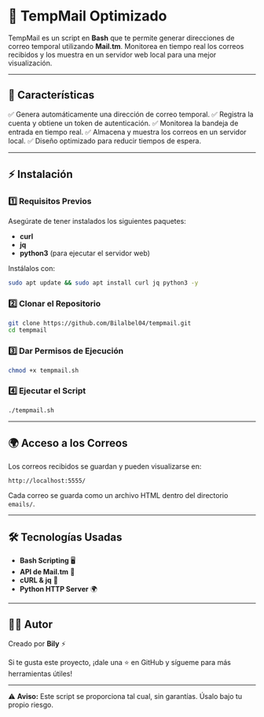 # 🚀 TempMail Optimizado

TempMail es un script en **Bash** que te permite generar direcciones de correo temporal utilizando **Mail.tm**. Monitorea en tiempo real los correos recibidos y los muestra en un servidor web local para una mejor visualización.

---

## 📌 Características

✅ Genera automáticamente una dirección de correo temporal.
✅ Registra la cuenta y obtiene un token de autenticación.
✅ Monitorea la bandeja de entrada en tiempo real.
✅ Almacena y muestra los correos en un servidor local.
✅ Diseño optimizado para reducir tiempos de espera.

---

## ⚡ Instalación

### 1️⃣ Requisitos Previos
Asegúrate de tener instalados los siguientes paquetes:

- **curl**
- **jq**
- **python3** (para ejecutar el servidor web)

Instálalos con:
```bash
sudo apt update && sudo apt install curl jq python3 -y
```

### 2️⃣ Clonar el Repositorio
```bash
git clone https://github.com/Bilalbel04/tempmail.git
cd tempmail
```

### 3️⃣ Dar Permisos de Ejecución
```bash
chmod +x tempmail.sh
```

### 4️⃣ Ejecutar el Script
```bash
./tempmail.sh
```

---

## 🌍 Acceso a los Correos
Los correos recibidos se guardan y pueden visualizarse en:
```bash
http://localhost:5555/
```
Cada correo se guarda como un archivo HTML dentro del directorio `emails/`.

---

## 🛠 Tecnologías Usadas
- **Bash Scripting** 🖥️
- **API de Mail.tm** 📩
- **cURL & jq** 📡
- **Python HTTP Server** 🌍

---

## 🏴‍☠️ Autor
Creado por **Bily** ⚡

Si te gusta este proyecto, ¡dale una ⭐ en GitHub y sígueme para más herramientas útiles!

---

⚠️ **Aviso:** Este script se proporciona tal cual, sin garantías. Úsalo bajo tu propio riesgo.
